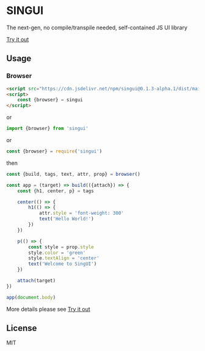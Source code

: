 # SINGUI

The next-gen, no compile/transpile needed, self-contained JS UI library

[Try it out](https://stackblitz.com/edit/singui-demo?file=index.js)

## Usage

### Browser

```html
<script src="https://cdn.jsdelivr.net/npm/singui@0.1.3-alpha.1/dist/main.min.js"></script>
<script>
	const {browser} = singui
</script>
```

or

```javascript
import {browser} from 'singui'
```

or

```javascript
const {browser} = require('singui')
```

then

```javascript
const {build, tags, text, attr, prop} = browser()

const app = (target) => build(({attach}) => {
	const {h1, center, p} = tags

	center(() => {
		h1(() => {
			attr.style = 'font-weight: 300'
			text('Hello World!')
		})
	})

	p(() => {
		const style = prop.style
		style.color = 'green'
		style.textAlign = 'center'
		text('Welcome to SingUI')
	})

	attach(target)
})

app(document.body)
```
More details please see [Try it out](https://stackblitz.com/edit/singui-demo?file=index.js)

## License

MIT
